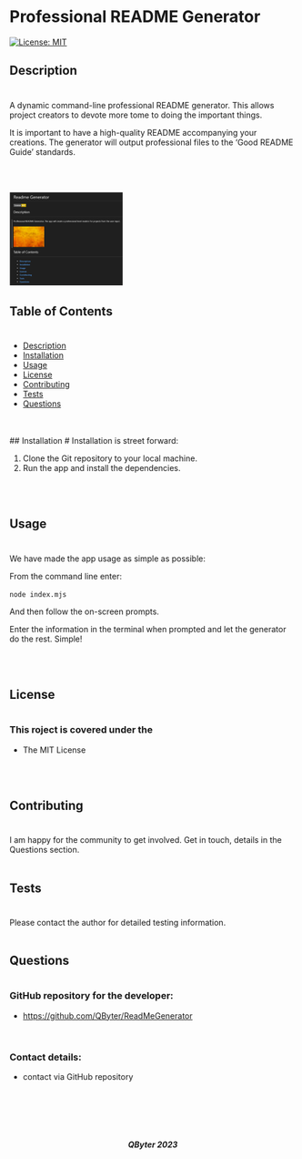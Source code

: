 


# Professional README Generator
[![License: MIT](https://img.shields.io/badge/License-MIT-yellow.svg)](https://opensource.org/licenses/MIT)
## Description
#
A dynamic command-line professional README generator. This allows project creators to devote more tome to doing the important things.

It is important to have a high-quality README accompanying your creations. The generator will output professional files to the ‘Good README Guide’ standards.

<br>
<br>

![](./screenshot.png)

## Table of Contents
#

- [Description](#description)
- [Installation](#installation)
- [Usage](#usage)
- [License](#license)
- [Contributing](#contributing)
- [Tests](#tests)
- [Questions](#questions)
<br>
<br>
## Installation
#
Installation is street forward: 

1.	Clone the Git repository to your local machine.
2.	Run the app and install the dependencies.

<br>
<br>

## Usage
#
We have made the app usage as simple as possible:

From the command line enter:

```node index.mjs``` 

And then follow the on-screen prompts. 

Enter the information in the terminal when prompted and let the generator do the rest. Simple!

<br>
<br>

## License
#
### This roject is covered under the
* The MIT License
<br>
<br>

## Contributing
#
I am happy for the community to get involved. Get in touch, details in the Questions section.
<br>
<br>

## Tests
#
Please contact the author for detailed testing information. 
<br>
<br>

## Questions
#

### GitHub repository for the developer:
- https://github.com/QByter/ReadMeGenerator
<br>

### Contact details:
- contact via GitHub repository
<br>
<br>
<br>
<br>

##### <center>QByter 2023</center>
